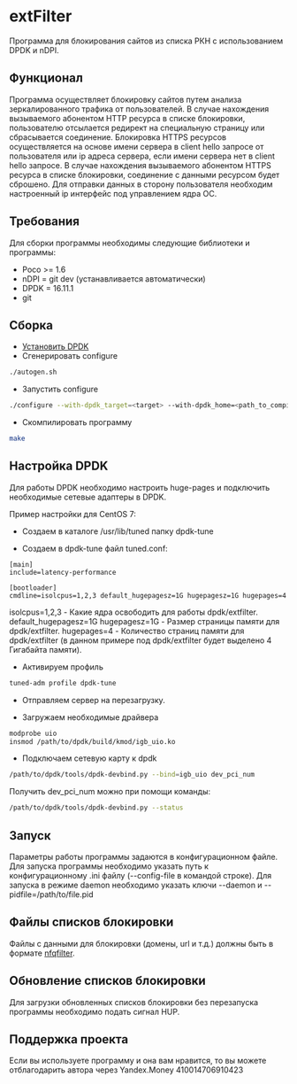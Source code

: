 extFilter
===========
Программа для блокирования сайтов из списка РКН с использованием DPDK и nDPI.

Функционал
----------
Программа осуществляет блокировку сайтов путем анализа зеркалированного трафика от пользователей.
В случае нахождения вызываемого абонентом HTTP ресурса в списке блокировки, пользователю отсылается редирект на специальную страницу или сбрасывается соединение.
Блокировка HTTPS ресурсов осуществляется на основе имени сервера в client hello запросе от пользователя или ip адреса сервера, если имени сервера нет в client hello запросе.
В случае нахождения вызываемого абонентом HTTPS ресурса в списке блокировки, соединение с данными ресурсом будет сброшено.
Для отправки данных в сторону пользователя необходим настроенный ip интерфейс под управлением ядра ОС.

Требования
----------
Для сборки программы необходимы следующие библиотеки и программы:

- Poco >= 1.6
- nDPI = git dev (устанавливается автоматически)
- DPDK = 16.11.1
- git

Сборка
------
- [Установить DPDK](http://dpdk.org/doc/quick-start)
- Сгенерировать configure
```bash
./autogen.sh
```
- Запустить configure
```bash
./configure --with-dpdk_target=<target> --with-dpdk_home=<path_to_compiled_dpdk>
```
- Скомпилировать программу
```bash
make
```

Настройка DPDK
--------------
Для работы DPDK необходимо настроить huge-pages и подключить необходимые сетевые адаптеры в DPDK.

Пример настройки для CentOS 7:

- Создаем в каталоге /usr/lib/tuned папку dpdk-tune

- Создаем в dpdk-tune файл tuned.conf:
```
[main]
include=latency-performance

[bootloader]
cmdline=isolcpus=1,2,3 default_hugepagesz=1G hugepagesz=1G hugepages=4
```
isolcpus=1,2,3 - Какие ядра освободить для работы dpdk/extfilter.
default_hugepagesz=1G hugepagesz=1G - Размер страницы памяти для dpdk/extfilter.
hugepages=4 - Количество страниц памяти для dpdk/extfilter (в данном примере под dpdk/extfilter будет выделено 4 Гигабайта памяти).

- Активируем профиль
```bash
tuned-adm profile dpdk-tune
```

- Отправляем сервер на перезагрузку.

- Загружаем необходимые драйвера
```bash
modprobe uio
insmod /path/to/dpdk/build/kmod/igb_uio.ko
```

- Подключаем сетевую карту к dpdk
```bash
/path/to/dpdk/tools/dpdk-devbind.py --bind=igb_uio dev_pci_num
```
Получить dev_pci_num можно при помощи команды:
```bash
/path/to/dpdk/tools/dpdk-devbind.py --status
```


Запуск
------
Параметры работы программы задаются в конфигурационном файле.
Для запуска программы необходимо указать путь к конфигурационному .ini файлу (--config-file в командой строке). Для запуска в режиме daemon необходимо указать ключи --daemon и --pidfile=/path/to/file.pid

Файлы списков блокировки
------------------------
Файлы с данными для блокировки (домены, url и т.д.) должны быть в формате [nfqfilter](https://github.com/max197616/nfqfilter).

Обновление списков блокировки
-----------------------------
Для загрузки обновленных списков блокировки без перезапуска программы необходимо подать сигнал HUP.


Поддержка проекта
------
Если вы используете программу и она вам нравится, то вы можете отблагодарить автора через Yandex.Money 410014706910423
